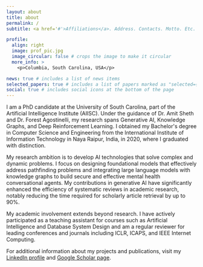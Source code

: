 ```yaml
---
layout: about
title: about
permalink: /
subtitle: <a href='#'>Affiliations</a>. Address. Contacts. Motto. Etc.

profile:
  align: right
  image: prof_pic.jpg
  image_circular: false # crops the image to make it circular
  more_info: >
    <p>Columbia, South Carolina, USA</p>

news: true # includes a list of news items
selected_papers: true # includes a list of papers marked as "selected={true}"
social: true # includes social icons at the bottom of the page
---
```


I am a PhD candidate at the University of South Carolina, part of the Artificial Intelligence Institute (AIISC). Under the guidance of Dr. Amit Sheth and Dr. Forest Agostinelli, my research spans Generative AI, Knowledge Graphs, and Deep Reinforcement Learning. I obtained my Bachelor's degree in Computer Science and Engineering from the International Institute of Information Technology in Naya Raipur, India, in 2020, where I graduated with distinction.

My research ambition is to develop AI technologies that solve complex and dynamic problems. I focus on designing foundational models that effectively address pathfinding problems and integrating large language models with knowledge graphs to build secure and effective mental health conversational agents. My contributions in generative AI have significantly enhanced the efficiency of systematic reviews in academic research, notably reducing the time required for scholarly article retrieval by up to 90%.

My academic involvement extends beyond research. I have actively participated as a teaching assistant for courses such as Artificial Intelligence and Database System Design and am a regular reviewer for leading conferences and journals including ICLR, ICAPS, and IEEE Internet Computing.

For additional information about my projects and publications, visit my [LinkedIn profile](https://www.linkedin.com/in/khvedant/) and [Google Scholar page](https://scholar.google.com/citations?user=4VmpXbAAAAAJ&hl=en).
